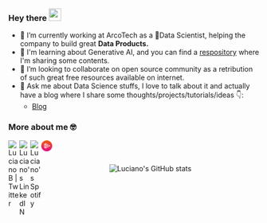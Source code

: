 ### Hey there <img src="https://media.giphy.com/media/hvRJCLFzcasrR4ia7z/giphy.gif" width="25px" height="25px">

- 🔭 I’m currently working at ArcoTech as a 🐍Data Scientist, helping the company to build great **Data Products.**
- 🌱 I'm learning about Generative AI, and you can find a [respository]() where I'm sharing some contents.
- 👯 I’m looking to collaborate on open source community as a retribution of such great free resources available on internet.  
- 💬 Ask me about Data Science stuffs, I love to talk about it and actually have a blog where I share some thoughts/projects/tutorials/ideas 👇:
  - [Blog](https://www.lobdata.com.br)

### More about me 🤓

<a href="https://twitter.com/Luciano_Bats3">
  <img align="left" alt="Luciano B | Twitter" width="22px" src="https://raw.githubusercontent.com/peterthehan/peterthehan/master/assets/twitter.svg" />
</a>
<a href="https://www.linkedin.com/in/lucianobatistads/">
  <img align="left" alt="Luciano's LinkedIN" width="22px" src="https://raw.githubusercontent.com/peterthehan/peterthehan/master/assets/linkedin.svg" />
</a>
<a href="https://open.spotify.com/user/731pr635y3tksh96r18sr7myn?si=d3a0676515d44e83">
  <img align="left" alt="Luciano's Spotify" width="22px" src="https://upload.wikimedia.org/wikipedia/commons/thumb/1/19/Spotify_logo_without_text.svg/768px-Spotify_logo_without_text.svg.png" />
</a>
<a href="https://app.pluralsight.com/profile/luciano-batista">
  <img align="left" alt="Luciano's Spotify" width="22px" src="https://raw.githubusercontent.com/LucianoBatista/LucianoBatista/main/assets/pluralsight.svg" />
</a>

<br>
<br>

<p align="center"> <img src="https://github-readme-stats.vercel.app/api?username=LucianoBatista&show_icons=true&theme=gotham" alt="Luciano's GitHub stats" />
  
